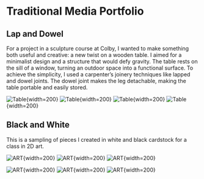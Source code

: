 
# **Traditional Media Portfolio**

## **Lap and Dowel**

For a project in a sculpture course at Colby, I wanted to make something both useful and creative:  a new twist on a wooden table.  I aimed for a minimalist design and a structure that would defy gravity.  The table rests on the sill of a window, turning an outdoor space into a functional surface. To achieve the simplicity, I used a carpenter’s joinery techniques like lapped and dowel joints. The dowel joint makes the leg detachable, making the table portable and easily stored.

![Table](Images/table.JPG){width=200}
![Table](Images/table2.JPG){width=200}
![Table](Images/table3.JPG){width=200}
![Table](Images/table4.JPG){width=200}


## **Black and White**

This is a sampling of pieces I created in white and black cardstock for a class in 2D art.

![ART](Images/ART.JPG){width=200}
![ART](Images/ART2.JPG){width=200}
![ART](Images/ART3.JPG){width=200}

![ART](Images/ART4.JPG){width=200}
![ART](Images/ART5.JPG){width=200}
![ART](Images/ART6.JPG){width=200}

